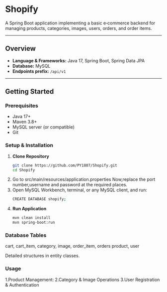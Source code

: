 # Shopify

A Spring Boot application implementing a basic e‑commerce backend for managing products, categories, images, users, orders, and order items. 

---

## Overview

- **Language & Frameworks:** Java 17, Spring Boot, Spring Data JPA
- **Database:** MySQL
- **Endpoints prefix:** `/api/v1`

---

## Getting Started

### Prerequisites

- Java 17+
- Maven 3.8+
- MySQL server (or compatible)
- Git

### Setup & Installation

1. **Clone Repository**
   ```bash
   git clone https://github.com/PY1807/Shopify.git
   cd Shopify

2. Go to src/main/resources/application.properties
    Now,replace the port number,username and password at the required places.
3. Open MySQL Workbench, terminal, or any MySQL client, and run:
    ```bash
    CREATE DATABASE shopify;
4. **Run Application**
   ```bash
   mvn clean install
   mvn spring-boot:run

### Database Tables
 cart,
 cart_item,
 category,
 image,
 order_item,
 orders product,
 user

 Detailed structures in entity classes.

 ### Usage
1.Product Management:
2.Category & Image Operations
3.User Registration & Authentication
